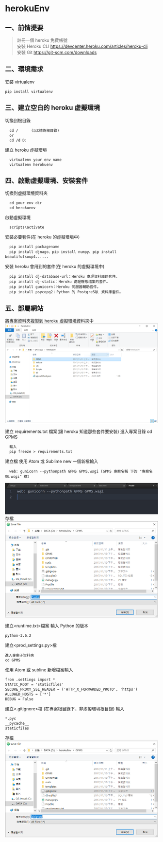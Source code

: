 # herokuEnv

## 一、前情提要
> 註冊一個 heroku 免費帳號
<br/>安裝 Heroku CLI
https://devcenter.heroku.com/articles/heroku-cli<br>
>安裝 Git
>https://git-scm.com/downloads
    
## 二、環境需求
安裝 virtualenv

    pip install virtualenv

## 三、建立空白的 heroku 虛擬環境
切換到根目錄

      cd /      (以C槽為根目錄)
      or 
      cd /d D:
    
建立 heroku 虛擬環境

      virtualenv your env name
      virtualenv herokuenv
    
## 四、啟動虛擬環境、安裝套件
切換到虛擬環境資料夾
    
      cd your env dir
      cd herokuenv
    
啟動虛擬環境

      scripts\activate
      
安裝必要套件(在 heroku 的虛擬環境中)

      pip install packagename
      pip install djnago、pip install numpy、pip install beautifulsoup4......
    
安裝 heroku 會用到的套件(在 heroku 的虛擬環境中)

      pip install dj-database-url：Heroku 處理資料庫的套件。
      pip install dj-static：Heroku 處理靜態檔案的套件。
      pip install gunicorn：Heroku 伺服器輔助套件。
      pip install psycopg2：Python 的 PostgreSQL 資料庫套件。
      
## 五、部屬網站
將專案資料夾複製到 heroku 虛擬環境資料夾中
![image](https://github.com/maydayXi/herokuEnv/blob/master/herokuenv_dir.PNG)
    
建立 requirements.txt 檔案(讓 heroku 知道那些套件要安裝)
      進入專案目錄
      cd GPMS
      
      輸入
      pip freeze > requirements.txt
      
建立<Procfile>檔
使用 Atom 或 Sublime new 一個新檔輸入

      web: gunicorn --pythonpath GPMS GPMS.wsgi (GPMS 專案名稱 下的 "專案名稱.wsgi" 檔)
      
![image](https://github.com/maydayXi/herokuEnv/blob/master/Procfile.PNG)
存檔
![image](https://github.com/maydayXi/herokuEnv/blob/master/saved.PNG)
   
建立<runtime.txt>檔案 輸入 Python 的版本

    python-3.6.2
    
建立<prod_settings.py>檔

    進入專案子資料夾
    cd GPMS
      
使用 Atom 或 subline 新增檔案輸入

    from .settings import *
    STATIC_ROOT = 'staticfiles'
    SECURE_PROXY_SSL_HEADER = ('HTTP_X_FORWARDED_PROTO', 'https')
    ALLOWED_HOSTS = ['*']
    DEBUG = False
    
建立<.gitignore>檔 (在專案根目錄下，非虛擬環境根目錄)
輸入
    
    *.pyc
    __pycache__
    staticfiles
    

存檔
![image](https://github.com/maydayXi/herokuEnv/blob/master/gitignore.PNG)

    
